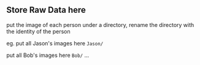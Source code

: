 ## Store Raw Data here
put the image of each person under a directory, rename the directory with the identity of the person

eg.
put all Jason's images here `Jason/`

put all Bob's images here `Bob/`
...
